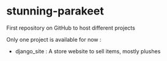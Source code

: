 # stunning-parakeet
First repository on GitHub to host different projects

Only one project is available for now :
- django_site : A store website to sell items, mostly plushes
